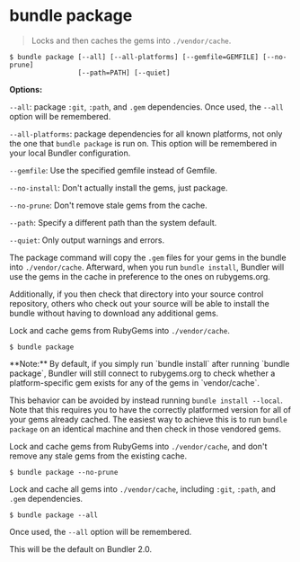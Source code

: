 # bundle package

> Locks and then caches the gems into `./vendor/cache`.

~~~
$ bundle package [--all] [--all-platforms] [--gemfile=GEMFILE] [--no-prune]
                 [--path=PATH] [--quiet]
~~~

**Options:**

`--all`: package `:git`, `:path`, and `.gem` dependencies. Once used, the `--all`
option will be remembered.

`--all-platforms`: package dependencies for all known platforms, not only the one that `bundle package` is run on. This option will be remembered in your local Bundler configuration.

`--gemfile`: Use the specified gemfile instead of Gemfile.

`--no-install`: Don't actually install the gems, just package.

`--no-prune`: Don't remove stale gems from the cache.

`--path`: Specify a different path than the system default.

`--quiet`: Only output warnings and errors.

The package command will copy the `.gem` files for your gems in the bundle into
`./vendor/cache`. Afterward, when you run `bundle install`, Bundler will use the
gems in the cache in preference to the ones on rubygems.org.

Additionally, if you then check that directory into your source control repository,
others who check out your source will be able to install the bundle without having
to download any additional gems.

Lock and cache gems from RubyGems into `./vendor/cache`.

~~~
$ bundle package
~~~

<aside class="notes" markdown="1">
**Note:** By default, if you simply run `bundle install` after running `bundle package`, Bundler will still connect to rubygems.org to check whether a platform-specific gem exists for any of the gems in `vendor/cache`.

This behavior can be avoided by instead running `bundle install --local`. Note that this requires you to have the correctly platformed version for all of your gems already cached. The easiest way to achieve this is to run `bundle package` on an identical machine and then check in those vendored gems.
</aside>

Lock and cache gems from RubyGems into `./vendor/cache`, and don't remove any stale gems from the existing cache.

~~~
$ bundle package --no-prune
~~~

Lock and cache all gems into `./vendor/cache`, including `:git`, `:path`, and `.gem` dependencies.

~~~
$ bundle package --all
~~~

Once used, the `--all` option will be remembered.

<aside class="notes" markdown="1">
This will be the default on Bundler 2.0.
</aside>

